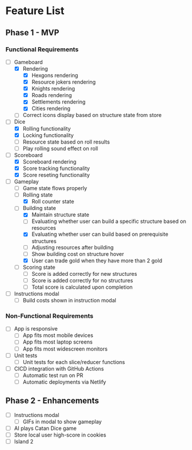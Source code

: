 # Feature List

## Phase 1 - MVP

### Functional Requirements

- [ ] Gameboard
    - [x] Rendering
        - [x] Hexgons rendering
        - [x] Resource jokers rendering
        - [x] Knights rendering
        - [x] Roads rendering
        - [x] Settlements rendering
        - [x] Cities rendering
    - [ ] Correct icons display based on structure state from store
- [ ] Dice
    - [x] Rolling functionality
    - [x] Locking functionality
    - [ ] Resource state based on roll results
    - [ ] Play rolling sound effect on roll
- [ ] Scoreboard
    - [x] Scoreboard rendering
    - [x] Score tracking functionality
    - [x] Score reseting functionality
- [ ] Gameplay
    - [ ] Game state flows properly
    - [ ] Rolling state
         - [x] Roll counter state
    - [ ] Building state
        - [x] Maintain structure state
        - [ ] Evaluating whether user can build a specific structure based on resources
        - [x] Evaluating whether user can build based on prerequisite structures
        - [ ] Adjusting resources after building
        - [ ] Show building cost on structure hover
        - [x] User can trade gold when they have more than 2 gold
    - [ ] Scoring state
        - [ ] Score is added correctly for new structures
        - [ ] Score is added correctly for no structures
        - [ ] Total score is calculated upon completion
- [ ] Instructions modal
    - [ ] Build costs shown in instruction modal

### Non-Functional Requirements

- [ ] App is responsive
    - [ ] App fits most mobile devices
    - [ ] App fits most laptop screens
    - [ ] App fits most widescreen monitors
- [ ] Unit tests
    - [ ] Unit tests for each slice/reducer functions
- [ ] CICD integration with GitHub Actions
    - [ ] Automatic test run on PR
    - [ ] Automatic deployments via Netlify

## Phase 2 - Enhancements

- [ ] Instructions modal
    - [ ] GIFs in modal to show gameplay
- [ ] AI plays Catan Dice game
- [ ] Store local user high-score in cookies
- [ ] Island 2